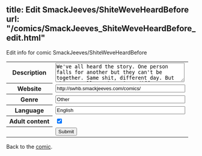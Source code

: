 title: Edit SmackJeeves/ShiteWeveHeardBefore
url: "/comics/SmackJeeves_ShiteWeveHeardBefore_edit.html"
---
Edit info for comic SmackJeeves/ShiteWeveHeardBefore

<form name="comic" action="http://gaepostmail.appspot.com/comic/" method="post">
<table class="comicinfo">
<tr>
<th>Description</th><td><textarea name="description" cols="40" rows="3">We've all heard the story. One person falls for another but they can't be together. Same shit, different day. But this...we'll go about in a different way. Just a note: There will be NSFW moments throughout the comic. The majority will not come til later chapters but small bits here and there in the first few.</textarea></td>
</tr>
<tr>
<th>Website</th><td><input type="text" name="url" value="http://swhb.smackjeeves.com/comics/" size="40"/></td>
</tr>
<tr>
<th>Genre</th><td><input type="text" name="genre" value="Other" size="40"/></td>
</tr>
<tr>
<th>Language</th><td><input type="text" name="language" value="English" size="40"/></td>
</tr>
<tr>
<th>Adult content</th><td><input type="checkbox" name="adult" value="adult" checked="checked"/></td>
</tr>
<tr>
<th></th><td>
<input type="hidden" name="comic" value="SmackJeeves_ShiteWeveHeardBefore" />
<input type="submit" name="submit" value="Submit" />
</td>
</tr>
</table>
</form>

Back to the [comic](SmackJeeves_ShiteWeveHeardBefore.html).
